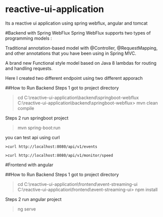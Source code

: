 # reactive-ui-application
Its a reactive ui application using spring webflux, angular and tomcat

#Backend with Spring WebFlux 
Spring WebFlux supports two types of programming models :

Traditional annotation-based model with @Controller, @RequestMapping, and other annotations that you have been using in Spring MVC.

A brand new Functional style model based on Java 8 lambdas for routing and handling requests.

Here I created two different endpoint using two different apporach

##How to Run Backend
Steps 1 got to project directory
>cd C:\reactive-ui-application\backend\springboot-webflux
>C:\reactive-ui-application\backend\springboot-webflux> mvn clean compile

Steps 2 run springboot project
>mvn spring-boot:run

you can test api using curl
```
>curl http://localhost:8080/api/v1/events
```

```
>curl http://localhost:8080/api/v1/monitor/speed
```

#Frontend with angular

##How to Run Backend
Steps 1 got to project directory
>cd C:\reactive-ui-application\frontend\event-streaming-ui
>C:\reactive-ui-application\frontend\event-streaming-ui> npm install

Steps 2 run angular project
>ng serve